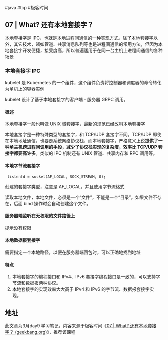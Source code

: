 #java #tcp #极客时间 

## 07 | What? 还有本地套接字？

本地套接字是 IPC，也就是本地进程间通信的一种实现方式。除了本地套接字以外，其它技术，诸如管道、共享消息队列等也是进程间通信的常用方法，但因为本地套接字开发便捷，接受度高，所以普遍适用于在同一台主机上进程间通信的各种场景

### 本地套接字 IPC

kubelet 是 Kubernetes 的一个组件，这个组件负责将控制器和调度器的命令转化为单机上的容器实例

kubelet 设计了基于本地套接字的客户端 - 服务器 GRPC 调用。

#### 概述

本地套接字一般也叫做 UNIX 域套接字，最新的规范已经改叫本地套接字

本地套接字是一种特殊类型的套接字，和 TCP/UDP 套接字不同。TCP/UDP 即使在本地地址通信，也要走系统网络协议栈，而本地套接字，严格意义上说**提供了一种单主机跨进程间调用的手段，减少了协议栈实现的复杂度，效率比 TCP/UDP 套接字都要高许多**。类似的 IPC 机制还有 UNIX 管道、共享内存和 RPC 调用等。


#### 本地字节流套接字

` listenfd = socket(AF_LOCAL, SOCK_STREAM, 0);`

创建的套接字类型，注意是 AF_LOCAL，并且使用字节流格式

读取本地文件，本地文件，必须是一个“文件”，不能是一个“目录”。如果文件不存在，后面 bind 操作时会自动创建这个文件。

#### 服务器端监听在无权限的文件路径上

 提示没有权限

#### 本地数据报套接字

需要指定一个本地路径，以便在服务器端回包时，可以正确地找到地址


#### 特点

1. 本地套接字的编程接口和 IPv4、IPv6 套接字编程接口是一致的，可以支持字节流和数据报两种协议。
2. 本地套接字的实现效率大大高于 IPv4 和 IPv6 的字节流、数据报套接字实现。

## 地址

此文章为3月day9 学习笔记，内容来源于极客时间《[07 | What? 还有本地套接字？ (geekbang.org)](https://time.geekbang.org/column/article/118721)》，推荐该课程
